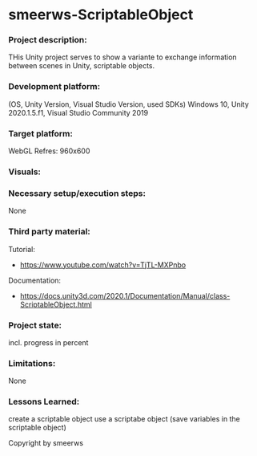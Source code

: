 # smeerws-ScriptableObject

### Project description: 
THis Unity project serves to show a variante to exchange information between scenes in Unity, scriptable objects. 


### Development platform: 
(OS, Unity Version, Visual Studio Version, used SDKs)
Windows 10, Unity 2020.1.5.f1, Visual Studio Community 2019

### Target platform: 
WebGL Refres: 960x600 

### Visuals: 

### Necessary setup/execution steps: 
None

### Third party material: 
Tutorial:
* https://www.youtube.com/watch?v=TjTL-MXPnbo

Documentation:
* https://docs.unity3d.com/2020.1/Documentation/Manual/class-ScriptableObject.html

### Project state: 
incl. progress in percent

### Limitations: 
None

### Lessons Learned: 
create a scriptable object
use a scriptabe object (save variables in the scriptable object)

Copyright by smeerws
